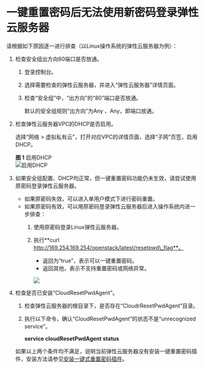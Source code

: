 # 一键重置密码后无法使用新密码登录弹性云服务器<a name="ZH-CN_TOPIC_0105187294"></a>

请根据如下原因逐一进行排查（以Linux操作系统的弹性云服务器为例）：

1.  检查安全组出方向80端口是否放通。
    1.  登录控制台。
    2.  选择需要检查的弹性云服务器，并进入“弹性云服务器”详情页面。
    3.  检查“安全组”中，“出方向”的“80”端口是否放通。

        默认的安全组规则“出方向”为Any 、Any，即端口放通。

2.  检查弹性云服务器VPC的DHCP是否启用。

    选择“网络 \> 虚拟私有云"，打开对应VPC的详情页面，选择“子网”页签，启用DHCP。

    **图 1**  启用DHCP<a name="fig582618286211"></a>  
    ![](figures/启用DHCP.png "启用DHCP")

3.  如果安全组配置、DHCP均正常，但一键重置密码功能仍未生效，请尝试使用原密码登录弹性云服务器。
    -   如果原密码失效，可以进入单用户模式下进行密码重置。
    -   如果原密码有效，可以用原密码登录弹性云服务器后进入操作系统内进一步排查：
        1.  使用原密码登录Linux弹性云服务器。
        2.  执行**curl http://169.254.169.254/openstack/latest/resetpwd\_flag**。

            -   返回为“true”，表示可以一键重置密码。
            -   返回其他，表示不支持重置密码或网络异常。

            ![](figures/zh-cn_image_0110509363.png)


4.  检查是否已安装“CloudResetPwdAgent”。

    1.  检查弹性云服务器的根目录下，是否存在“CloudrResetPwdAgent”目录。
    2.  执行以下命令，确认“CloudResetPwdAgent”的状态不是“unrecognized service”。

        **service cloudResetPwdAgent status**


    如果以上两个条件均不满足，说明当前弹性云服务器没有安装一键重置密码插件，安装方法请参见[安装一键式重置密码插件](https://support.huaweicloud.com/qs-ecs/zh-cn_topic_0068095385.html)。
